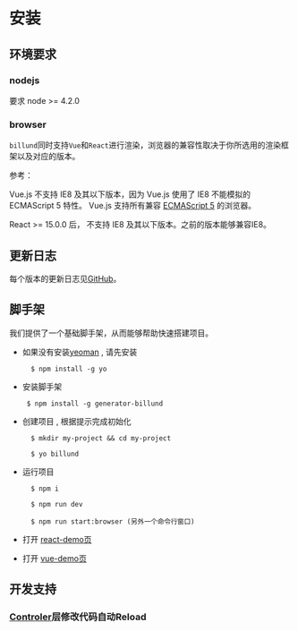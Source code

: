 # 安装

## 环境要求

### nodejs

要求 node >= 4.2.0

### browser

`billund`同时支持`Vue`和`React`进行渲染，浏览器的兼容性取决于你所选用的渲染框架以及对应的版本。

参考：

Vue.js 不支持 IE8 及其以下版本，因为 Vue.js 使用了 IE8 不能模拟的 ECMAScript 5 特性。 Vue.js 支持所有兼容 [ECMAScript 5](http://caniuse.com/#feat=es5) 的浏览器。

React >= 15.0.0 后， 不支持 IE8 及其以下版本。之前的版本能够兼容IE8。

## 更新日志

每个版本的更新日志见[GitHub](https://github.com/robinleej/billund)。

## 脚手架

我们提供了一个基础脚手架，从而能够帮助快速搭建项目。

- 如果没有安装[yeoman](http://yeoman.io/) , 请先安装

        $ npm install -g yo

-  安装脚手架

        $ npm install -g generator-billund

- 创建项目 , 根据提示完成初始化

        $ mkdir my-project && cd my-project

        $ yo billund

- 运行项目

        $ npm i

        $ npm run dev

        $ npm run start:browser (另外一个命令行窗口)

- 打开 [react-demo页](localhost:8080/simple-react.html)

- 打开 [vue-demo页](localhost:8080/simple-vue.html)  

## 开发支持

### [Controler](/chapter2/project-config.html)层修改代码自动Reload    
